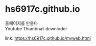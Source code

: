 # hs6917c.github.io
홈페이지를 만들다
<br>
Youtube Thumbnail downloder

link: https://hs6917c.github.io/myweb.html
